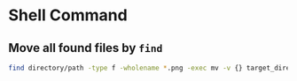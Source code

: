 # Shell Command

## Move all found files by `find` 

```zsh
find directory/path -type f -wholename *.png -exec mv -v {} target_directory \;
```
